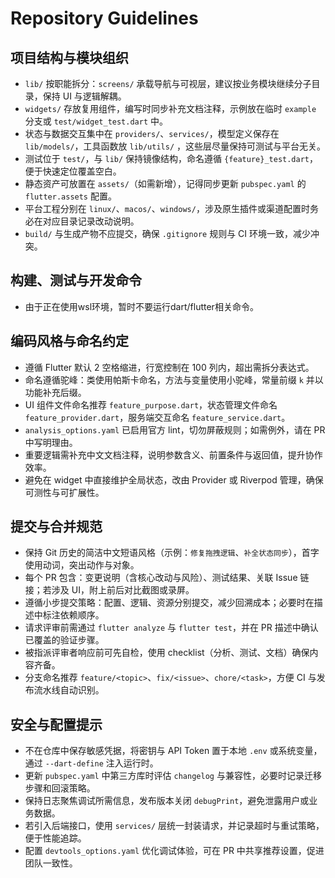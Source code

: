 # Repository Guidelines

## 项目结构与模块组织

- `lib/` 按职能拆分：`screens/` 承载导航与可视层，建议按业务模块继续分子目录，保持 UI 与逻辑解耦。
- `widgets/` 存放复用组件，编写时同步补充文档注释，示例放在临时 `example` 分支或
  `test/widget_test.dart` 中。
- 状态与数据交互集中在 `providers/`、`services/`，模型定义保存在 `lib/models/`，工具函数放 `lib/utils/`
  ，这些层尽量保持可测试与平台无关。
- 测试位于 `test/`，与 `lib/` 保持镜像结构，命名遵循 `{feature}_test.dart`，便于快速定位覆盖空白。
- 静态资产可放置在 `assets/`（如需新增），记得同步更新 `pubspec.yaml` 的 `flutter.assets` 配置。
- 平台工程分别在 `linux/`、`macos/`、`windows/`，涉及原生插件或渠道配置时务必在对应目录记录改动说明。
- `build/` 与生成产物不应提交，确保 `.gitignore` 规则与 CI 环境一致，减少冲突。

## 构建、测试与开发命令

- 由于正在使用wsl环境，暂时不要运行dart/flutter相关命令。

## 编码风格与命名约定

- 遵循 Flutter 默认 2 空格缩进，行宽控制在 100 列内，超出需拆分表达式。
- 命名遵循驼峰：类使用帕斯卡命名，方法与变量使用小驼峰，常量前缀 `k` 并以功能补充后缀。
- UI 组件文件命名推荐 `feature_purpose.dart`，状态管理文件命名 `feature_provider.dart`，服务端交互命名
  `feature_service.dart`。
- `analysis_options.yaml` 已启用官方 lint，切勿屏蔽规则；如需例外，请在 PR 中写明理由。
- 重要逻辑需补充中文文档注释，说明参数含义、前置条件与返回值，提升协作效率。
- 避免在 widget 中直接维护全局状态，改由 Provider 或 Riverpod 管理，确保可测性与可扩展性。

## 提交与合并规范

- 保持 Git 历史的简洁中文短语风格（示例：`修复拖拽逻辑`、`补全状态同步`），首字使用动词，突出动作与对象。
- 每个 PR 包含：变更说明（含核心改动与风险）、测试结果、关联 Issue 链接；若涉及 UI，附上前后对比截图或录屏。
- 遵循小步提交策略：配置、逻辑、资源分别提交，减少回溯成本；必要时在描述中标注依赖顺序。
- 请求评审前需通过 `flutter analyze` 与 `flutter test`，并在 PR 描述中确认已覆盖的验证步骤。
- 被指派评审者响应前可先自检，使用 checklist（分析、测试、文档）确保内容齐备。
- 分支命名推荐 `feature/<topic>`、`fix/<issue>`、`chore/<task>`，方便 CI 与发布流水线自动识别。

## 安全与配置提示

- 不在仓库中保存敏感凭据，将密钥与 API Token 置于本地 `.env` 或系统变量，通过 `--dart-define` 注入运行时。
- 更新 `pubspec.yaml` 中第三方库时评估 `changelog` 与兼容性，必要时记录迁移步骤和回滚策略。
- 保持日志聚焦调试所需信息，发布版本关闭 `debugPrint`，避免泄露用户或业务数据。
- 若引入后端接口，使用 `services/` 层统一封装请求，并记录超时与重试策略，便于性能追踪。
- 配置 `devtools_options.yaml` 优化调试体验，可在 PR 中共享推荐设置，促进团队一致性。
